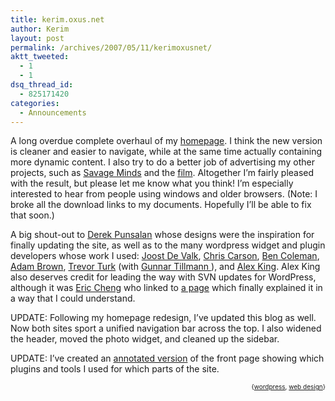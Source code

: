 ```yaml
---
title: kerim.oxus.net
author: Kerim
layout: post
permalink: /archives/2007/05/11/kerimoxusnet/
aktt_tweeted:
  - 1
  - 1
dsq_thread_id:
  - 825171420
categories:
  - Announcements
---
```

A long overdue complete overhaul of my <a href="http://kerim.oxus.net" onclick="_gaq.push(['_trackEvent', 'outbound-article', 'http://kerim.oxus.net', 'homepage']);" >homepage</a>. I think the new version is cleaner and easier to navigate, while at the same time actually containing more dynamic content. I also try to do a better job of advertising my other projects, such as <a href="http://savageminds.org/" onclick="_gaq.push(['_trackEvent', 'outbound-article', 'http://savageminds.org/', 'Savage Minds']);" >Savage Minds</a> and the <a href="http://hoochandhamlet.com/" onclick="_gaq.push(['_trackEvent', 'outbound-article', 'http://hoochandhamlet.com/', 'film']);" >film</a>. Altogether I&#8217;m fairly pleased with the result, but please let me know what you think! I&#8217;m especially interested to hear from people using windows and older browsers. (Note: I broke all the download links to my documents. Hopefully I&#8217;ll be able to fix that soon.)

A big shout-out to <a href="http://5thirtyone.com/archives/703" onclick="_gaq.push(['_trackEvent', 'outbound-article', 'http://5thirtyone.com/archives/703', 'Derek Punsalan']);" >Derek Punsalan</a> whose designs were the inspiration for finally updating the site, as well as to the many wordpress widget and plugin developers whose work I used: <a href="http://www.joostdevalk.nl/code/wordpress/enhanced-contact-form/" onclick="_gaq.push(['_trackEvent', 'outbound-article', 'http://www.joostdevalk.nl/code/wordpress/enhanced-contact-form/', 'Joost De Valk']);" >Joost De Valk</a>, <a href="http://navyroad.com/wordpress-plugins/nrs-folding-pages-widget/" onclick="_gaq.push(['_trackEvent', 'outbound-article', 'http://navyroad.com/wordpress-plugins/nrs-folding-pages-widget/', 'Chris Carson']);" >Chris Carson</a>, <a href="http://www.bencoleman.co.uk/flickr-widget-plugin-for-your-wordpress-sidebar/" onclick="_gaq.push(['_trackEvent', 'outbound-article', 'http://www.bencoleman.co.uk/flickr-widget-plugin-for-your-wordpress-sidebar/', 'Ben Coleman']);" >Ben Coleman</a>, <a href="http://adambrown.info/b/widgets/kb-advanced-rss/" onclick="_gaq.push(['_trackEvent', 'outbound-article', 'http://adambrown.info/b/widgets/kb-advanced-rss/', 'Adam Brown']);" >Adam Brown</a>, <a href="http://www.almosteffortless.com/wordpress/mass-edit-pages/" onclick="_gaq.push(['_trackEvent', 'outbound-article', 'http://www.almosteffortless.com/wordpress/mass-edit-pages/', 'Trevor Turk']);" >Trevor Turk</a> (with <a href="http://www.gunnart.de/tipps-und-tricks/mass-edit-pages-fuer-wordpress-21/" onclick="_gaq.push(['_trackEvent', 'outbound-article', 'http://www.gunnart.de/tipps-und-tricks/mass-edit-pages-fuer-wordpress-21/', 'Gunnar Tillmann ']);" >Gunnar Tillmann </a>), and <a href="http://alexking.org/projects/wordpress" onclick="_gaq.push(['_trackEvent', 'outbound-article', 'http://alexking.org/projects/wordpress', 'Alex King']);" >Alex King</a>. Alex King also deserves credit for leading the way with SVN updates for WordPress, although it was <a href="http://echeng.com/journal/2007/04/22/upgrading-wordpress-via-svn/" onclick="_gaq.push(['_trackEvent', 'outbound-article', 'http://echeng.com/journal/2007/04/22/upgrading-wordpress-via-svn/', 'Eric Cheng']);" >Eric Cheng</a> who linked to <a href="http://codex.wordpress.org/Installing/Updating_WordPress_with_Subversion" onclick="_gaq.push(['_trackEvent', 'outbound-article', 'http://codex.wordpress.org/Installing/Updating_WordPress_with_Subversion', 'a page']);" >a page</a> which finally explained it in a way that I could understand.

UPDATE: Following my homepage redesign, I&#8217;ve updated this blog as well. Now both sites sport a unified navigation bar across the top. I also widened the header, moved the photo widget, and cleaned up the sidebar.

UPDATE: I&#8217;ve created an <a href="http://r1.sharedcopy.com/11o1muk9" onclick="_gaq.push(['_trackEvent', 'outbound-article', 'http://r1.sharedcopy.com/11o1muk9', 'annotated version']);" >annotated version</a> of the front page showing which plugins and tools I used for which parts of the site.

<!-- technorati tags start -->

<p style="text-align: right">
  <span style="font-size: x-small">{<a href="http://www.technorati.com/tag/wordpress" onclick="_gaq.push(['_trackEvent', 'outbound-article', 'http://www.technorati.com/tag/wordpress', 'wordpress']);"  rel="tag">wordpress</a>, <a href="http://www.technorati.com/tag/web%20design" onclick="_gaq.push(['_trackEvent', 'outbound-article', 'http://www.technorati.com/tag/web%20design', 'web design']);"  rel="tag">web design</a>}</span>


<!-- technorati tags end -->

